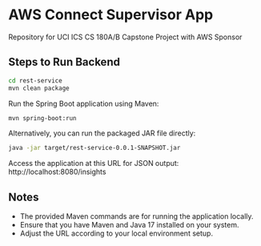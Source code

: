 # AWS Connect Supervisor App

Repository for UCI ICS CS 180A/B Capstone Project with AWS Sponsor

## Steps to Run Backend
   
```bash
cd rest-service
mvn clean package
```
Run the Spring Boot application using Maven:
```bash
mvn spring-boot:run
```
Alternatively, you can run the packaged JAR file directly:
```bash
java -jar target/rest-service-0.0.1-SNAPSHOT.jar
```

Access the application at this URL for JSON output: http://localhost:8080/insights

## Notes
- The provided Maven commands are for running the application locally.
- Ensure that you have Maven and Java 17 installed on your system.
- Adjust the URL according to your local environment setup.
